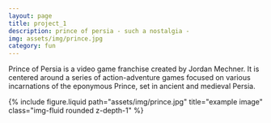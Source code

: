 ```yaml
---
layout: page
title: project_1
description: prince of persia - such a nostalgia -
img: assets/img/prince.jpg
category: fun
---
```

Prince of Persia is a video game franchise created by Jordan Mechner. It is centered around a series of action-adventure games focused on various incarnations of the eponymous Prince, set in ancient and medieval Persia.
<div class="row">
    <div class="col-sm mt-3 mt-md-0">
        {% include figure.liquid path="assets/img/prince.jpg" title="example image" class="img-fluid rounded z-depth-1" %}
    </div>
</div>
